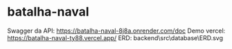 # batalha-naval

Swagger da API: https://batalha-naval-8j8a.onrender.com/doc
Demo vercel: https://batalha-naval-ty88.vercel.app/
ERD: backend\src\database\ERD.svg